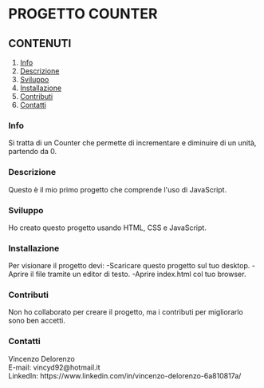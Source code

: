 <h1>PROGETTO COUNTER</h1>

<h2>CONTENUTI</h2>
<ol>
<li><a href="#1">Info</a></li>
<li><a href="#2">Descrizione</a></li>
<li><a href="#3">Sviluppo</a></li>
<li><a href="#4">Installazione</a></li>
<li><a href="#5">Contributi</a></li>
<li><a href="#6">Contatti</a></li>
</ol>

<h3><a name="#1">Info</a></h3>
Si tratta di un Counter che permette di incrementare e diminuire di un unità, partendo da 0.

<h3><a name="#2">Descrizione</a></h3>
Questo è il mio primo progetto che comprende l'uso di JavaScript.

<h3><a name="#3">Sviluppo</a></h3>
Ho creato questo progetto usando HTML, CSS e JavaScript.

<h3><a name="#4">Installazione</a></h3>
Per visionare il progetto devi: -Scaricare questo progetto sul tuo desktop. -Aprire il file tramite un editor di testo. -Aprire index.html col tuo browser.

<h3><a name="#5">Contributi</a></h3>
Non ho collaborato per creare il progetto, ma i contributi per migliorarlo sono ben accetti.

<h3><a name="#6">Contatti</a></h3>
Vincenzo Delorenzo<br>
E-mail: vincyd92@hotmail.it<br>
LinkedIn: https://www.linkedin.com/in/vincenzo-delorenzo-6a810817a/
